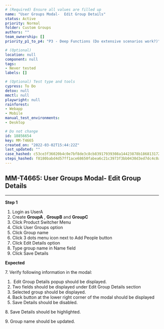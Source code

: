 ```yaml
---
# (Required) Ensure all values are filled up
name: "User Groups Modal-  Edit Group Details"
status: Active
priority: Normal
folder: Custom Groups
authors: ""
team_ownership: []
priority_p1_to_p4: "P3 - Deep Functions (Do extensive scenarios work?)"

# (Optional)
location: null
component: null
tags: 
- Never tested
labels: []

# (Optional) Test type and tools
cypress: To Do
detox: null
mmctl: null
playwright: null
rainforest: 
- Webapp
- Mobile
manual_test_environments: 
- Desktop

# Do not change
id: 18856654
key: MM-T4665
created_on: "2022-03-02T15:44:22Z"
last_updated: ""
case_hashed: c53ce3f36020b4c0e7bf8de3c8cb83917939308a14423878b1868131723d4451d7bd99b7896a65adb26e318ae288b2aa
steps_hashed: f8180babd4d57ff1ace68650fabea6c21c3973f3bb0430d3ed7dc4c0a07f428f43e3f3ba41de29a9da7d4bb877b826d3
---
```


<!-- (Auto-generated) Based on frontmatter's "key" and "name" -->

## MM-T4665: User Groups Modal- Edit Group Details

---

**Step 1**

1. Login as UserA
2. Create **GroupA** , **GroupB** and **GroupC**
3. Click Product Switcher Menu 
4. Click User Groups option
5. Click Group name
6. Click 3 dots menu icon next to Add People button
7. Click Edit Details option
8. Type group name in Name field
9. Click Save Details

**Expected**

7\. Verify following information in the modal:

1.  Edit Group Details popup should be displayed.
2. Two fields should be displayed under Edit Group Details section
3. Selected group should be displayed.
4. Back button at the lower right corner of the modal should be displayed
5. Save Details should be disabled.

8\. Save Details should be highlighted.

9\. Group name should be updated.
